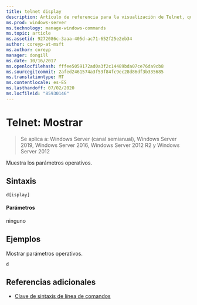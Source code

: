 ```yaml
---
title: telnet display
description: Artículo de referencia para la visualización de Telnet, que muestra los parámetros operativos.
ms.prod: windows-server
ms.technology: manage-windows-commands
ms.topic: article
ms.assetid: 9272086c-3aaa-405d-ac71-652f25e2eb34
author: coreyp-at-msft
ms.author: coreyp
manager: dongill
ms.date: 10/16/2017
ms.openlocfilehash: fffee5059172ad0a3f2c14489bda07ce76da9cb8
ms.sourcegitcommit: 2afed2461574a3f53f84fc9ec28d86df3b335685
ms.translationtype: MT
ms.contentlocale: es-ES
ms.lasthandoff: 07/02/2020
ms.locfileid: "85930146"
---
```

# <a name="telnet-display"></a>Telnet: Mostrar

> Se aplica a: Windows Server (canal semianual), Windows Server 2019, Windows Server 2016, Windows Server 2012 R2 y Windows Server 2012

Muestra los parámetros operativos.

## <a name="syntax"></a>Sintaxis
```
d[isplay]
```
#### <a name="parameters"></a>Parámetros
ninguno
## <a name="examples"></a>Ejemplos
Mostrar parámetros operativos.
```
d
```
## <a name="additional-references"></a>Referencias adicionales
- [Clave de sintaxis de línea de comandos](command-line-syntax-key.md)
